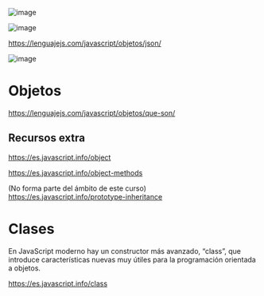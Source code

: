 
![image](https://user-images.githubusercontent.com/91023374/228243369-95ed5aea-634c-49fa-8a27-7bf9d783a5ac.png)

![image](https://user-images.githubusercontent.com/91023374/228243591-4902beff-3c56-4b3f-b6dd-e3ccb3981e07.png)

https://lenguajejs.com/javascript/objetos/json/


![image](https://user-images.githubusercontent.com/91023374/232497949-804b5947-1b8f-42eb-9d93-9e4a6cafe6b1.png)


# Objetos

https://lenguajejs.com/javascript/objetos/que-son/

## Recursos extra

https://es.javascript.info/object

https://es.javascript.info/object-methods

(No forma parte del ámbito de este curso) https://es.javascript.info/prototype-inheritance


# Clases

En JavaScript moderno hay un constructor más avanzado, “class”, que introduce características nuevas muy útiles para la programación orientada a objetos.

https://es.javascript.info/class
